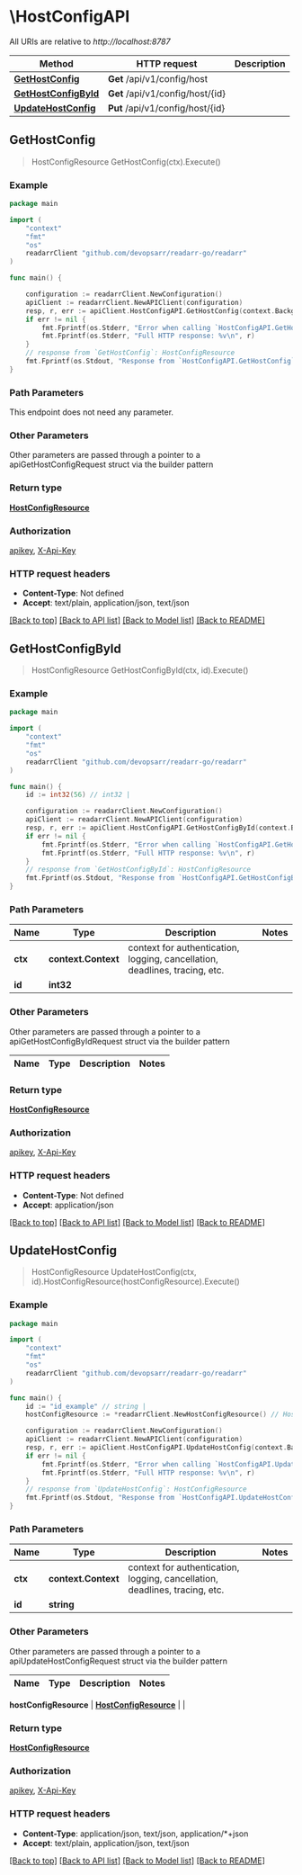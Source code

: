 # \HostConfigAPI

All URIs are relative to *http://localhost:8787*

Method | HTTP request | Description
------------- | ------------- | -------------
[**GetHostConfig**](HostConfigAPI.md#GetHostConfig) | **Get** /api/v1/config/host | 
[**GetHostConfigById**](HostConfigAPI.md#GetHostConfigById) | **Get** /api/v1/config/host/{id} | 
[**UpdateHostConfig**](HostConfigAPI.md#UpdateHostConfig) | **Put** /api/v1/config/host/{id} | 



## GetHostConfig

> HostConfigResource GetHostConfig(ctx).Execute()



### Example

```go
package main

import (
	"context"
	"fmt"
	"os"
	readarrClient "github.com/devopsarr/readarr-go/readarr"
)

func main() {

	configuration := readarrClient.NewConfiguration()
	apiClient := readarrClient.NewAPIClient(configuration)
	resp, r, err := apiClient.HostConfigAPI.GetHostConfig(context.Background()).Execute()
	if err != nil {
		fmt.Fprintf(os.Stderr, "Error when calling `HostConfigAPI.GetHostConfig``: %v\n", err)
		fmt.Fprintf(os.Stderr, "Full HTTP response: %v\n", r)
	}
	// response from `GetHostConfig`: HostConfigResource
	fmt.Fprintf(os.Stdout, "Response from `HostConfigAPI.GetHostConfig`: %v\n", resp)
}
```

### Path Parameters

This endpoint does not need any parameter.

### Other Parameters

Other parameters are passed through a pointer to a apiGetHostConfigRequest struct via the builder pattern


### Return type

[**HostConfigResource**](HostConfigResource.md)

### Authorization

[apikey](../README.md#apikey), [X-Api-Key](../README.md#X-Api-Key)

### HTTP request headers

- **Content-Type**: Not defined
- **Accept**: text/plain, application/json, text/json

[[Back to top]](#) [[Back to API list]](../README.md#documentation-for-api-endpoints)
[[Back to Model list]](../README.md#documentation-for-models)
[[Back to README]](../README.md)


## GetHostConfigById

> HostConfigResource GetHostConfigById(ctx, id).Execute()



### Example

```go
package main

import (
	"context"
	"fmt"
	"os"
	readarrClient "github.com/devopsarr/readarr-go/readarr"
)

func main() {
	id := int32(56) // int32 | 

	configuration := readarrClient.NewConfiguration()
	apiClient := readarrClient.NewAPIClient(configuration)
	resp, r, err := apiClient.HostConfigAPI.GetHostConfigById(context.Background(), id).Execute()
	if err != nil {
		fmt.Fprintf(os.Stderr, "Error when calling `HostConfigAPI.GetHostConfigById``: %v\n", err)
		fmt.Fprintf(os.Stderr, "Full HTTP response: %v\n", r)
	}
	// response from `GetHostConfigById`: HostConfigResource
	fmt.Fprintf(os.Stdout, "Response from `HostConfigAPI.GetHostConfigById`: %v\n", resp)
}
```

### Path Parameters


Name | Type | Description  | Notes
------------- | ------------- | ------------- | -------------
**ctx** | **context.Context** | context for authentication, logging, cancellation, deadlines, tracing, etc.
**id** | **int32** |  | 

### Other Parameters

Other parameters are passed through a pointer to a apiGetHostConfigByIdRequest struct via the builder pattern


Name | Type | Description  | Notes
------------- | ------------- | ------------- | -------------


### Return type

[**HostConfigResource**](HostConfigResource.md)

### Authorization

[apikey](../README.md#apikey), [X-Api-Key](../README.md#X-Api-Key)

### HTTP request headers

- **Content-Type**: Not defined
- **Accept**: application/json

[[Back to top]](#) [[Back to API list]](../README.md#documentation-for-api-endpoints)
[[Back to Model list]](../README.md#documentation-for-models)
[[Back to README]](../README.md)


## UpdateHostConfig

> HostConfigResource UpdateHostConfig(ctx, id).HostConfigResource(hostConfigResource).Execute()



### Example

```go
package main

import (
	"context"
	"fmt"
	"os"
	readarrClient "github.com/devopsarr/readarr-go/readarr"
)

func main() {
	id := "id_example" // string | 
	hostConfigResource := *readarrClient.NewHostConfigResource() // HostConfigResource |  (optional)

	configuration := readarrClient.NewConfiguration()
	apiClient := readarrClient.NewAPIClient(configuration)
	resp, r, err := apiClient.HostConfigAPI.UpdateHostConfig(context.Background(), id).HostConfigResource(hostConfigResource).Execute()
	if err != nil {
		fmt.Fprintf(os.Stderr, "Error when calling `HostConfigAPI.UpdateHostConfig``: %v\n", err)
		fmt.Fprintf(os.Stderr, "Full HTTP response: %v\n", r)
	}
	// response from `UpdateHostConfig`: HostConfigResource
	fmt.Fprintf(os.Stdout, "Response from `HostConfigAPI.UpdateHostConfig`: %v\n", resp)
}
```

### Path Parameters


Name | Type | Description  | Notes
------------- | ------------- | ------------- | -------------
**ctx** | **context.Context** | context for authentication, logging, cancellation, deadlines, tracing, etc.
**id** | **string** |  | 

### Other Parameters

Other parameters are passed through a pointer to a apiUpdateHostConfigRequest struct via the builder pattern


Name | Type | Description  | Notes
------------- | ------------- | ------------- | -------------

 **hostConfigResource** | [**HostConfigResource**](HostConfigResource.md) |  | 

### Return type

[**HostConfigResource**](HostConfigResource.md)

### Authorization

[apikey](../README.md#apikey), [X-Api-Key](../README.md#X-Api-Key)

### HTTP request headers

- **Content-Type**: application/json, text/json, application/*+json
- **Accept**: text/plain, application/json, text/json

[[Back to top]](#) [[Back to API list]](../README.md#documentation-for-api-endpoints)
[[Back to Model list]](../README.md#documentation-for-models)
[[Back to README]](../README.md)

